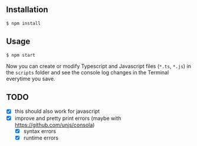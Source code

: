 ## Installation

```
$ npm install
```

## Usage

```
$ npm start
```

Now you can create or modify Typescript and Javascript files (`*.ts`, `*.js`) in the `scripts` folder and see the console log changes in the Terminal everytime you save.

## TODO

- [x] this should also work for javascript
- [x] improve and pretty print errors (maybe with https://github.com/unjs/consola)
  - [x] syntax errors
  - [x] runtime errors
